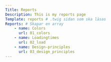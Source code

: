 ```yaml
---
Title: Reports
Description: This is my reports page
Template: reports # .twig sidan som ska läsas
Reports: # Skapar en array
    - name: Colors
      url: 01_colors
    - name: Loadingtimes
      url: 02_load
    - name: Design-principles
      url: 03_design_principles
---
```





